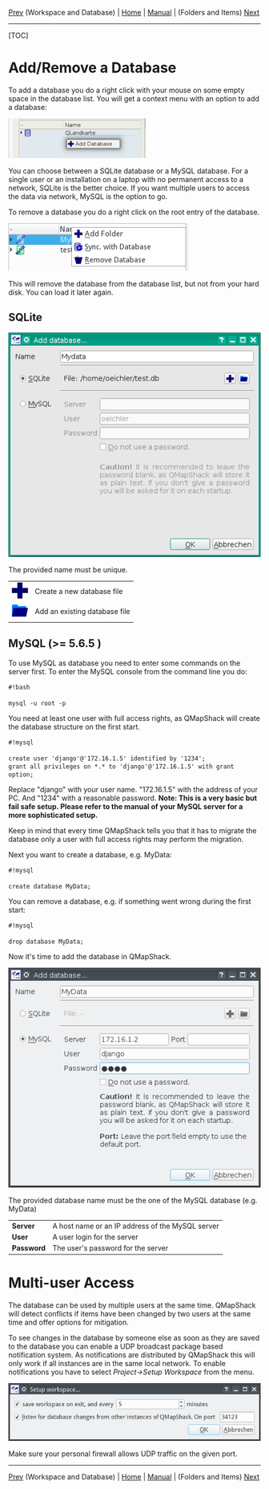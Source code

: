 [Prev](DocGisDatabaseWorkspaceDatabase) (Workspace and Database) | [Home](Home) | [Manual](DocMain) | (Folders and Items) [Next](DocGisDatabaseFoldersItems)
- - -

[TOC]

# Add/Remove a Database

To add a database you do a right click with your mouse on some empty space in the database list. You will get a context menu with an option to add a database:

![maproom2](images/DocGisDatabaseAddRemove/maproom2.png)

You can choose between a SQLite database or a MySQL database. For a single user or an installation on a laptop with no permanent access to a network, SQLite is the better choice. If you want multiple users to access the data via network, MySQL is the option to go.

To remove a database you do a right click on the root entry of the database. 

![maproom2](images/DocGisDatabaseAddRemove/maproom3.png)

This will remove the database from the database list, but not from your hard disk. You can load it later again.  

## SQLite

![maproom2](images/DocGisDatabaseAddRemove/maproom1.png)

The provided name must be unique. 

| | |
|-|-|
|![maproom2](images/DocGisDatabaseAddRemove/Add.png)| Create a new database file|
|![maproom2](images/DocGisDatabaseAddRemove/PathBlue.png)| Add an existing database file|



## MySQL (>= 5.6.5 ) 

To use MySQL as database you need to enter some commands on the server first. To enter the MySQL console from the command line you do:


```
#!bash

mysql -u root -p
```

You need at least one user with full access rights, as QMapShack will create the database structure on the first start.


```
#!mysql

create user 'django'@'172.16.1.5' identified by '1234';
grant all privileges on *.* to 'django'@'172.16.1.5' with grant option;
```

Replace "django" with your user name. "172.16.1.5" with the address of your PC. And "1234" with a reasonable password. **Note: This is a very basic but fail safe setup. Please refer to the manual of your MySQL server for a more sophisticated setup.**

Keep in mind that every time QMapShack tells you that it has to migrate the database only a user with full access rights may perform the migration.

Next you want to create a database, e.g. MyData:


```
#!mysql

create database MyData;
```

You can remove a database, e.g. if something went wrong during the first start:


```
#!mysql

drop database MyData;
```

Now it's time to add the database in QMapShack.


![maproom2](images/DocGisDatabaseAddRemove/maproom4.png)

The provided database name must be the one of the MySQL database (e.g. MyData)

| | |
|-|-|
|**Server**| A host name or an IP address of the MySQL server|
|**User**| A user login for the server|
|**Password**| The user's password for the server|

# Multi-user Access

The database can be used by multiple users at the same time. QMapShack will detect conflicts if items have been changed by two users at the same time and offer options for mitigation.  

To see changes in the database by someone else as soon as they are saved to the database you can enable a UDP broadcast package based notification system. As notifications are distributed by QMapShack this will only work if all instances are in the same local network. To enable notifications you have to select *Project->Setup Workspace* from the menu.

![maproom2](images/DocGisDatabaseAddRemove/maproom5.png)

Make sure your personal firewall allows UDP traffic on the given port.
- - -
[Prev](DocGisDatabaseWorkspaceDatabase) (Workspace and Database) | [Home](Home) | [Manual](DocMain) | (Folders and Items) [Next](DocGisDatabaseFoldersItems)
